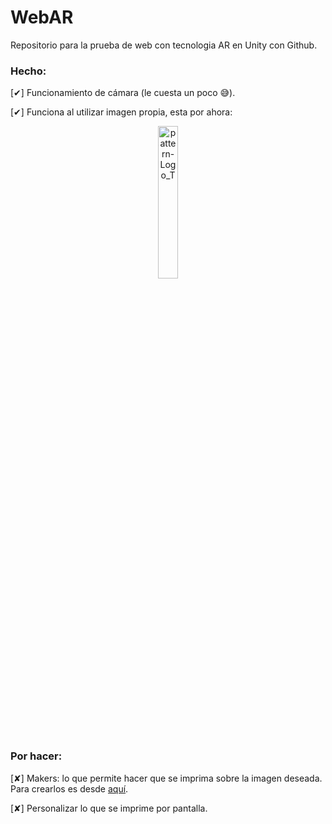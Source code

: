 # WebAR

Repositorio para la prueba de web con tecnologia AR en Unity con Github.

### Hecho:

[✔] Funcionamiento de cámara (le cuesta un poco 😅).

[✔] Funciona al utilizar imagen propia, esta por ahora:

<p align="center">
<img src="https://github.com/marioOrtunez/WebAR/assets/162109593/890789ce-2a16-4a89-ae3b-0eff318d44c8" alt="pattern-Logo_T" style="width:25%;height:25%;">
</p>

### Por hacer: 

[✘] Makers: lo que permite hacer que se imprima sobre la imagen deseada. 
Para crearlos es desde [aquí](https://jeromeetienne.github.io/AR.js/three.js/examples/marker-training/examples/generator.html).

[✘] Personalizar lo que se imprime por pantalla. 

